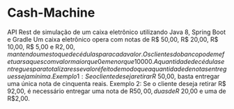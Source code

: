 # Cash-Machine
API Rest de simulação de um caixa eletrônico utilizando Java 8, Spring Boot e Gradle
Um caixa eletrônico opera com notas de R$ 50,00, R$ 20,00, R$ 10,00, R$ 5,00 e R$2,00, mantendo um estoque de cédulas para cada valor. 
Os clientes do banco podem efetuar saques com valor maior que 0 e menor que 10000.
A quantidade de cédulas entregues para totalizar esse valor é feito de modo que a quantidade de notas entregues seja mínima.
Exemplo 1: Se o cliente deseja retirar R$ 50,00, basta entregar uma única nota de cinquenta reais. 
Exemplo 2: Se o cliente deseja retirar R$ 92,00, é necessário entregar uma nota de R$50,00, duas de R$ 20,00 e uma de R$2,00.
